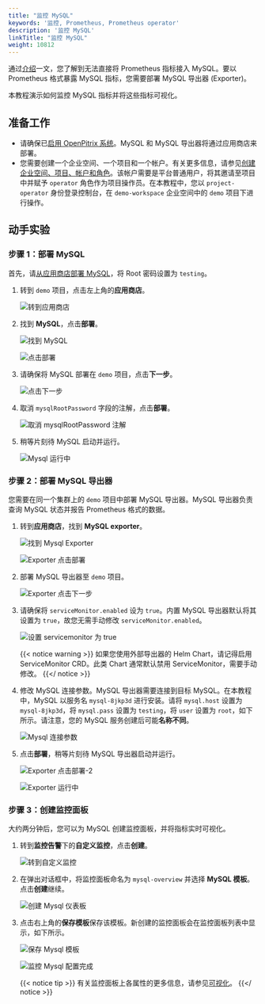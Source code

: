 ```yaml
---
title: "监控 MySQL"
keywords: '监控, Prometheus, Prometheus operator'
description: '监控 MySQL'
linkTitle: "监控 MySQL"
weight: 10812
---
```

通过[介绍](../../../../project-user-guide/custom-application-monitoring/introduction/#间接暴露)一文，您了解到无法直接将 Prometheus 指标接入 MySQL。要以 Prometheus 格式暴露 MySQL 指标，您需要部署 MySQL 导出器 (Exporter)。

本教程演示如何监控 MySQL 指标并将这些指标可视化。

## 准备工作

- 请确保已[启用 OpenPitrix 系统](../../../../pluggable-components/app-store/)。MySQL 和 MySQL 导出器将通过应用商店来部署。
- 您需要创建一个企业空间、一个项目和一个帐户。有关更多信息，请参见[创建企业空间、项目、帐户和角色](../../../../quick-start/create-workspace-and-project/)。该帐户需要是平台普通用户，将其邀请至项目中并赋予 `operator` 角色作为项目操作员。在本教程中，您以 `project-operator` 身份登录控制台，在 `demo-workspace` 企业空间中的 `demo` 项目下进行操作。

## 动手实验

### 步骤 1：部署 MySQL

首先，请[从应用商店部署 MySQL](../../../../application-store/built-in-apps/mysql-app/)，将 Root 密码设置为 `testing`。

1. 转到 `demo` 项目，点击左上角的**应用商店**。

    ![转到应用商店](/images/docs/zh-cn/project-user-guide/custom-application-monitoring/examples/monitor-mysql/go-to-app-store.PNG)

2. 找到 **MySQL**，点击**部署**。

    ![找到 MySQL](/images/docs/zh-cn/project-user-guide/custom-application-monitoring/examples/monitor-mysql/find-mysql.PNG)

    ![点击部署](/images/docs/zh-cn/project-user-guide/custom-application-monitoring/examples/monitor-mysql/click-deploy.PNG)

3. 请确保将 MySQL 部署在 `demo` 项目，点击**下一步**。

    ![点击下一步](/images/docs/zh-cn/project-user-guide/custom-application-monitoring/examples/monitor-mysql/click-next.PNG)

4. 取消 `mysqlRootPassword` 字段的注解，点击**部署**。

    ![取消 mysqlRootPassword 注解](/images/docs/zh-cn/project-user-guide/custom-application-monitoring/examples/monitor-mysql/uncommet-mysqlrootpassword.PNG)

5. 稍等片刻待 MySQL 启动并运行。

    ![Mysql 运行中](/images/docs/zh-cn/project-user-guide/custom-application-monitoring/examples/monitor-mysql/check-if-mysql-running.PNG)

### 步骤 2：部署 MySQL 导出器

您需要在同一个集群上的 `demo` 项目中部署 MySQL 导出器。MySQL 导出器负责查询 MySQL 状态并报告 Prometheus 格式的数据。

1. 转到**应用商店**，找到 **MySQL exporter**。

    ![找到 Mysql Exporter](/images/docs/zh-cn/project-user-guide/custom-application-monitoring/examples/monitor-mysql/find-mysql-exporter.PNG) 

    ![Exporter 点击部署](/images/docs/zh-cn/project-user-guide/custom-application-monitoring/examples/monitor-mysql/exporter-click-deploy.PNG)

2. 部署 MySQL 导出器至 `demo` 项目。

    ![Exporter 点击下一步](/images/docs/zh-cn/project-user-guide/custom-application-monitoring/examples/monitor-mysql/exporter-click-next.PNG)

3. 请确保将 `serviceMonitor.enabled` 设为 `true`。内置 MySQL 导出器默认将其设置为 `true`，故您无需手动修改 `serviceMonitor.enabled`。

    ![设置 servicemonitor 为 true](/images/docs/zh-cn/project-user-guide/custom-application-monitoring/examples/monitor-mysql/set-servicemonitor-to-true.PNG)

    {{< notice warning >}}
如果您使用外部导出器的 Helm Chart，请记得启用 ServiceMonitor CRD。此类 Chart 通常默认禁用 ServiceMonitor，需要手动修改。
    {{</ notice >}}

4. 修改 MySQL 连接参数。MySQL 导出器需要连接到目标 MySQL。在本教程中，MySQL 以服务名 `mysql-8jkp3d` 进行安装。请将 `mysql.host` 设置为 `mysql-8jkp3d`，将 `mysql.pass` 设置为 `testing`，将 `user` 设置为 `root`，如下所示。请注意，您的 MySQL 服务创建后可能**名称不同**。

    ![Mysql 连接参数](/images/docs/zh-cn/project-user-guide/custom-application-monitoring/examples/monitor-mysql/mysql-conn-params.PNG)

5. 点击**部署**，稍等片刻待 MySQL 导出器启动并运行。

    ![Exporter 点击部署-2](/images/docs/zh-cn/project-user-guide/custom-application-monitoring/examples/monitor-mysql/exporter-click-deploy-2.PNG)

    ![Exporter 运行中](/images/docs/zh-cn/project-user-guide/custom-application-monitoring/examples/monitor-mysql/exporter-is-running.PNG)

### 步骤 3：创建监控面板

大约两分钟后，您可以为 MySQL 创建监控面板，并将指标实时可视化。

1. 转到**监控告警**下的**自定义监控**，点击**创建**。

    ![转到自定义监控](/images/docs/zh-cn/project-user-guide/custom-application-monitoring/examples/monitor-mysql/navigate-to-custom-monitoring.PNG)

2. 在弹出对话框中，将监控面板命名为 `mysql-overview` 并选择 **MySQL 模板**。点击**创建**继续。

    ![创建 Mysql 仪表板](/images/docs/zh-cn/project-user-guide/custom-application-monitoring/examples/monitor-mysql/create-mysql-dashboard.PNG)

3. 点击右上角的**保存模板**保存该模板。新创建的监控面板会在监控面板列表中显示，如下所示。

    ![保存 Mysql 模板](/images/docs/zh-cn/project-user-guide/custom-application-monitoring/examples/monitor-mysql/save-mysql-template.PNG)

    ![监控 Mysql 配置完成](/images/docs/zh-cn/project-user-guide/custom-application-monitoring/examples/monitor-mysql/monitor-mysql-done.PNG)

    {{< notice tip >}}
有关监控面板上各属性的更多信息，请参见[可视化](../../../../project-user-guide/custom-application-monitoring/visualization/overview/)。
    {{</ notice >}}
